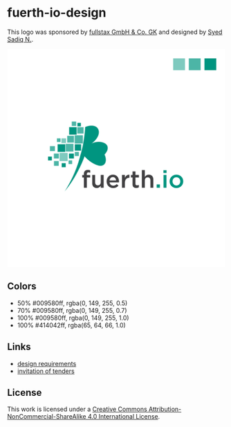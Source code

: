# fuerth-io-design

This logo was sponsored by [fullstax GmbH & Co. GK](https://fullstax.de) and designed by [Syed Sadiq N.](https://www.freelancer.com/u/Ghaziart).

![logo](./logo/svg/logo_converted-01.svg)

## Colors

* 50% #009580ff, rgba(0, 149, 255, 0.5)
* 70% #009580ff, rgba(0, 149, 255, 0.7)
* 100% #009580ff, rgba(0, 149, 255, 1.0)
* 100% #414042ff, rgba(65, 64, 66, 1.0)

## Links

* [design requirements](https://docs.google.com/document/d/1nPcy6ba3BFwZ9eVmaYCvVQh2btp1lH47JtX2gDLTEJk)
* [invitation of tenders](https://www.freelancer.com/contest/fuerthio-logo-1742877)

## License

This work is licensed under a [Creative Commons Attribution-NonCommercial-ShareAlike 4.0 International License](http://creativecommons.org/licenses/by-nc-sa/4.0/).
